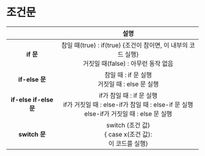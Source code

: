 # 조건문
||설명|
|:------:|:---:|
|**if 문**|참일 때(true) : if(true) {조건이 참이면, 이 내부의 코드 실행} <br> 거짓일 때(false) : 아무런 동작 없음|
|**if-else 문**|참일 때 : if 문 실행 <br> 거짓일 때 : else 문 실행|
|**if-else if-else 문**|if가 참일 때 : if 문 실행 <br> if가 거짓일 때 : else-if가 참일 때 : else-if 문 실행 <br> else-if가 거짓일 때 : else 문 실행|
|**switch 문**|switch (조건 값) <br> { case x(조건 값): <br> 이 코드를 실행}|

